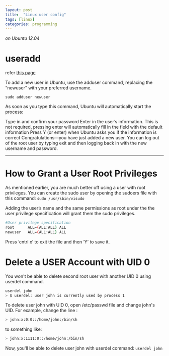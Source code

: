 ```yaml
---
layout: post
title:  "Linux user config"
tags: [linux]
categories: programming
---
```


*on Ubuntu 12.04*
# **useradd**
refer [this page](https://www.digitalocean.com/community/tutorials/how-to-add-and-delete-users-on-ubuntu-12-04-and-centos-6)

To add a new user in Ubuntu, use the adduser command, replacing the “newuser” with your preferred username.

`sudo adduser newuser`

As soon as you type this command, Ubuntu will automatically start the process:

Type in and confirm your password
Enter in the user’s information. This is not required, pressing enter will automatically fill in the field with the default information
Press Y (or enter) when Ubuntu asks you if the information is correct
Congratulations—you have just added a new user. You can log out of the root user by typing exit and then logging back in with the new username and password.

___

# **How to Grant a User Root Privileges**
As mentioned earlier, you are much better off using a user with root privileges.
You can create the sudo user by opening the sudoers file with this command:
`sudo /usr/sbin/visudo`

Adding the user’s name and the same permissions as root under the the user privilege specification will grant them the sudo privileges.
``` bash
#User privilege specification
root      ALL=(ALL:ALL) ALL
newuser   ALL=(ALL:ALL) ALL
```
Press ‘cntrl x’ to exit the file and then ‘Y’ to save it.

# **Delete a USER Account with UID 0**
You won't be able to delete second root user with another UID 0 using userdel command.
``` bash
userdel john
> $ userdel: user john is currently used by process 1
```

To delete user john with UID 0, open /etc/passwd file and change john's UID.
For example, change the line :
``` bash
> john:x:0:0::/home/john:/bin/sh
```
to something like:
``` bash
> john:x:1111:0::/home/john:/bin/sh
```
Now, you'll be able to delete user john with userdel command: `userdel john`
